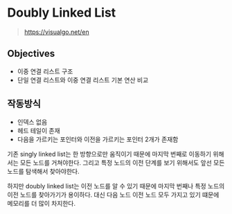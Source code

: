 # Doubly Linked List

> https://visualgo.net/en

## Objectives

- 이중 연결 리스트 구조
- 단일 연결 리스트와 이중 연결 리스트 기본 연산 비교

## 작동방식

- 인덱스 없음
- 헤드 테일이 존재
- 다음을 가르키는 포인터와 이전을 가르키는 포인터 2개가 존재함

기존 singly linked list는 한 방향으로만 움직이기 때문에 마지막 번째로 이동하기 위해서는 모든 노드를 거쳐야한다. 그리고 특정 노드의 이전 단계를 보기 위해서도 앞선 모든 노드를 탐색해서 찾아야한다.

하지만 doubly linked list는 이전 노드를 알 수 있기 때문에 마지막 번째나 특정 노드의 이전 노드를 찾아가기가 용이하다. 대신 다음 노드 이전 노드 모두 가지고 있기 떄문에 메모리를 더 많이 차지한다.
